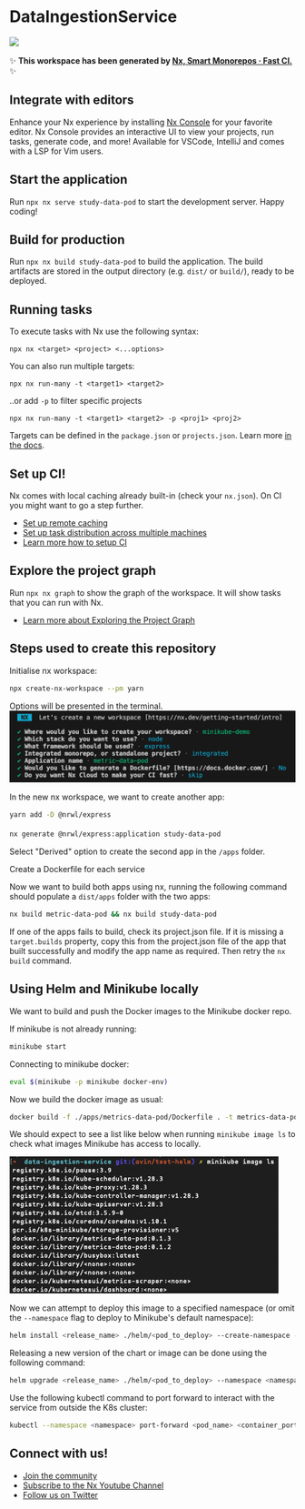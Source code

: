 # DataIngestionService

<a alt="Nx logo" href="https://nx.dev" target="_blank" rel="noreferrer"><img src="https://raw.githubusercontent.com/nrwl/nx/master/images/nx-logo.png" width="45"></a>

✨ **This workspace has been generated by [Nx, Smart Monorepos · Fast CI.](https://nx.dev)** ✨

## Integrate with editors

Enhance your Nx experience by installing [Nx Console](https://nx.dev/nx-console) for your favorite editor. Nx Console
provides an interactive UI to view your projects, run tasks, generate code, and more! Available for VSCode, IntelliJ and
comes with a LSP for Vim users.

## Start the application

Run `npx nx serve study-data-pod` to start the development server. Happy coding!

## Build for production

Run `npx nx build study-data-pod` to build the application. The build artifacts are stored in the output directory (e.g. `dist/` or `build/`), ready to be deployed.

## Running tasks

To execute tasks with Nx use the following syntax:

```
npx nx <target> <project> <...options>
```

You can also run multiple targets:

```
npx nx run-many -t <target1> <target2>
```

..or add `-p` to filter specific projects

```
npx nx run-many -t <target1> <target2> -p <proj1> <proj2>
```

Targets can be defined in the `package.json` or `projects.json`. Learn more [in the docs](https://nx.dev/features/run-tasks).

## Set up CI!

Nx comes with local caching already built-in (check your `nx.json`). On CI you might want to go a step further.

- [Set up remote caching](https://nx.dev/features/share-your-cache)
- [Set up task distribution across multiple machines](https://nx.dev/nx-cloud/features/distribute-task-execution)
- [Learn more how to setup CI](https://nx.dev/recipes/ci)

## Explore the project graph

Run `npx nx graph` to show the graph of the workspace.
It will show tasks that you can run with Nx.

- [Learn more about Exploring the Project Graph](https://nx.dev/core-features/explore-graph)

## Steps used to create this repository

Initialise nx workspace:

```sh
npx create-nx-workspace --pm yarn
```

Options will be presented in the terminal.
![nx-init-options](docs/images/nx-init-options.png)

In the new nx workspace, we want to create another app:

```sh
yarn add -D @nrwl/express

nx generate @nrwl/express:application study-data-pod
```

Select "Derived" option to create the second app in the `/apps` folder.

Create a Dockerfile for each service

Now we want to build both apps using nx, running the following command should populate a `dist/apps` folder with the two apps:

```sh
nx build metric-data-pod && nx build study-data-pod
```

If one of the apps fails to build, check its project.json file. If it is missing a `target.builds` property, copy this from the project.json file of the app that built successfully and modify the app name as required. Then retry the `nx build` command.

## Using Helm and Minikube locally

We want to build and push the Docker images to the Minikube docker repo.

If minikube is not already running:

```sh
minikube start
```

Connecting to minikube docker:

```sh
eval $(minikube -p minikube docker-env)
```

Now we build the docker image as usual:

```sh
docker build -f ./apps/metrics-data-pod/Dockerfile . -t metrics-data-pod:<version>
```

We should expect to see a list like below when running `minikube image ls` to check what images Minikube has access to locally.

![minikube-image-list](docs/images/minikube-image-list.png)

Now we can attempt to deploy this image to a specified namespace (or omit the `--namespace` flag to deploy to Minikube's default namespace):

```sh
helm install <release_name> ./helm/<pod_to_deploy> --create-namespace --namespace <namespace>
```

Releasing a new version of the chart or image can be done using the following command:

```sh
helm upgrade <release_name> ./helm/<pod_to_deploy> --namespace <namespace>
```

Use the following kubectl command to port forward to interact with the service from outside the K8s cluster:

```sh
kubectl --namespace <namespace> port-forward <pod_name> <container_port>:<port>
```

## Connect with us!

- [Join the community](https://nx.dev/community)
- [Subscribe to the Nx Youtube Channel](https://www.youtube.com/@nxdevtools)
- [Follow us on Twitter](https://twitter.com/nxdevtools)
